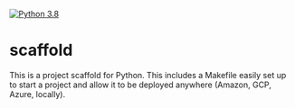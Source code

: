 [![Python 3.8](https://github.com/razalamb1/scaffold/actions/workflows/main_2.yml/badge.svg)](https://github.com/razalamb1/scaffold/actions/workflows/main_2.yml)

# scaffold
This is a project scaffold for Python. This includes a Makefile easily set up to start a project and allow it to be deployed anywhere (Amazon, GCP, Azure, locally).
